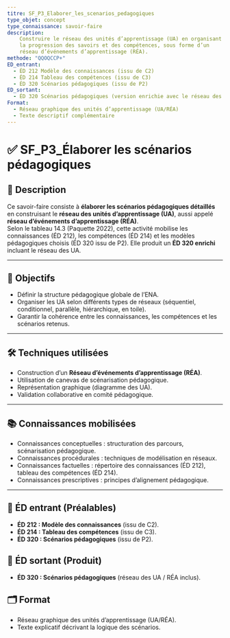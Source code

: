 ```yaml
---
titre: SF_P3_Elaborer_les_scenarios_pedagogiques
type_objet: concept
type_connaissance: savoir-faire
description:
    Construire le réseau des unités d’apprentissage (UA) en organisant
    la progression des savoirs et des compétences, sous forme d’un
    réseau d’événements d’apprentissage (RÉA).
methode: "QQOQCCP+"
ED_entrant:
  - ÉD 212 Modèle des connaissances (issu de C2)
  - ÉD 214 Tableau des compétences (issu de C3)
  - ÉD 320 Scénarios pédagogiques (issu de P2)
ED_sortant:
  - ÉD 320 Scénarios pédagogiques (version enrichie avec le réseau des UA/RÉA)
Format:
  - Réseau graphique des unités d’apprentissage (UA/RÉA)
  - Texte descriptif complémentaire
---
```


# ✅ SF_P3_Élaborer les scénarios pédagogiques

## 📌 Description
Ce savoir-faire consiste à **élaborer les scénarios pédagogiques détaillés** en construisant le **réseau des unités d’apprentissage (UA)**, aussi appelé **réseau d’événements d’apprentissage (RÉA)**.  
Selon le tableau 14.3 (Paquette 2022), cette activité mobilise les connaissances (ÉD 212), les compétences (ÉD 214) et les modèles pédagogiques choisis (ÉD 320 issu de P2). Elle produit un **ÉD 320 enrichi** incluant le réseau des UA.  

---

## 🎯 Objectifs
- Définir la structure pédagogique globale de l’ENA.  
- Organiser les UA selon différents types de réseaux (séquentiel, conditionnel, parallèle, hiérarchique, en toile).  
- Garantir la cohérence entre les connaissances, les compétences et les scénarios retenus.  

---

## 🛠️ Techniques utilisées
- Construction d’un **Réseau d’événements d’apprentissage (RÉA)**.  
- Utilisation de canevas de scénarisation pédagogique.  
- Représentation graphique (diagramme des UA).  
- Validation collaborative en comité pédagogique.  

---

## 📚 Connaissances mobilisées
- Connaissances conceptuelles : structuration des parcours, scénarisation pédagogique.  
- Connaissances procédurales : techniques de modélisation en réseaux.  
- Connaissances factuelles : répertoire des connaissances (ÉD 212), tableau des compétences (ÉD 214).  
- Connaissances prescriptives : principes d’alignement pédagogique.  

---

## 📂 ÉD entrant (Préalables)
- **ÉD 212 : Modèle des connaissances** (issu de C2).  
- **ÉD 214 : Tableau des compétences** (issu de C3).  
- **ÉD 320 : Scénarios pédagogiques** (issu de P2).  

## 📂 ÉD sortant (Produit)
- **ÉD 320 : Scénarios pédagogiques** (réseau des UA / RÉA inclus).  

## 🗂️ Format
- Réseau graphique des unités d’apprentissage (UA/RÉA).  
- Texte explicatif décrivant la logique des scénarios.  

